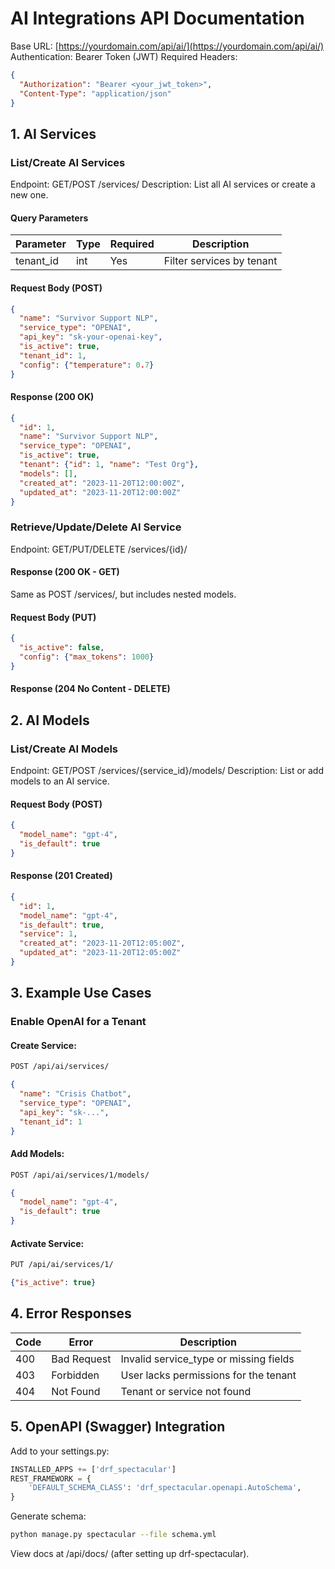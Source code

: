 # AI Integrations API Documentation

Base URL: [https://yourdomain.com/api/ai/](https://yourdomain.com/api/ai/)
Authentication: Bearer Token (JWT)
Required Headers:

```json
{
  "Authorization": "Bearer <your_jwt_token>",
  "Content-Type": "application/json"
}
```

## 1. AI Services

### List/Create AI Services
Endpoint: GET/POST /services/
Description: List all AI services or create a new one.

#### Query Parameters
| Parameter | Type | Required | Description |
|-----------|------|----------|-------------|
| tenant_id | int  | Yes      | Filter services by tenant |

#### Request Body (POST)
```json
{
  "name": "Survivor Support NLP",
  "service_type": "OPENAI",
  "api_key": "sk-your-openai-key",
  "is_active": true,
  "tenant_id": 1,
  "config": {"temperature": 0.7}
}
```

#### Response (200 OK)
```json
{
  "id": 1,
  "name": "Survivor Support NLP",
  "service_type": "OPENAI",
  "is_active": true,
  "tenant": {"id": 1, "name": "Test Org"},
  "models": [],
  "created_at": "2023-11-20T12:00:00Z",
  "updated_at": "2023-11-20T12:00:00Z"
}
```

### Retrieve/Update/Delete AI Service
Endpoint: GET/PUT/DELETE /services/{id}/

#### Response (200 OK - GET)
Same as POST /services/, but includes nested models.

#### Request Body (PUT)
```json
{
  "is_active": false,
  "config": {"max_tokens": 1000}
}
```

#### Response (204 No Content - DELETE)

## 2. AI Models

### List/Create AI Models
Endpoint: GET/POST /services/{service_id}/models/
Description: List or add models to an AI service.

#### Request Body (POST)
```json
{
  "model_name": "gpt-4",
  "is_default": true
}
```

#### Response (201 Created)
```json
{
  "id": 1,
  "model_name": "gpt-4",
  "is_default": true,
  "service": 1,
  "created_at": "2023-11-20T12:05:00Z",
  "updated_at": "2023-11-20T12:05:00Z"
}
```

## 3. Example Use Cases

### Enable OpenAI for a Tenant

#### Create Service:
```bash
POST /api/ai/services/
```
```json
{
  "name": "Crisis Chatbot",
  "service_type": "OPENAI",
  "api_key": "sk-...",
  "tenant_id": 1
}
```

#### Add Models:
```bash
POST /api/ai/services/1/models/
```
```json
{
  "model_name": "gpt-4",
  "is_default": true
}
```

#### Activate Service:
```bash
PUT /api/ai/services/1/
```
```json
{"is_active": true}
```

## 4. Error Responses
| Code | Error | Description |
|------|-------|-------------|
| 400 | Bad Request | Invalid service_type or missing fields |
| 403 | Forbidden | User lacks permissions for the tenant |
| 404 | Not Found | Tenant or service not found |

## 5. OpenAPI (Swagger) Integration

Add to your settings.py:

```python
INSTALLED_APPS += ['drf_spectacular']
REST_FRAMEWORK = {
    'DEFAULT_SCHEMA_CLASS': 'drf_spectacular.openapi.AutoSchema',
}
```

Generate schema:

```bash
python manage.py spectacular --file schema.yml
```

View docs at /api/docs/ (after setting up drf-spectacular).